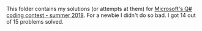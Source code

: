 This folder contains my solutions (or attempts at them) for [Microsoft's Q# coding contest - summer 2018](https://codeforces.com/contest/1002). For a newbie I didn't do so bad. I got 14 out of 15 problems solved.
